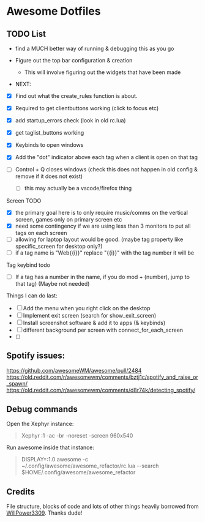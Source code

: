 # Awesome Dotfiles

## TODO List
- find a MUCH better way of running & debugging this as you go
- Figure out the top bar configuration & creation
  - This will involve figuring out the widgets that have been made


- NEXT:
- [x] Find out what the create_rules function is about. 
- [x] Required to get clientbuttons working (click to focus etc)

- [x] add startup_errors check (look in old rc.lua)

- [x] get taglist_buttons working

- [x] Keybinds to open windows
- [x] Add the "dot" indicator above each tag when a client is open on that tag
- [ ] Control + Q closes windows (check this does not happen in old config & remove if it does not exist)
  - [ ] this may actually be a vscode/firefox thing

Screen TODO
- [x] the primary goal here is to only require music/comms on the vertical screen, games only on primary screen etc
- [x] need some contingency if we are using less than 3 monitors to put all tags on each screen
- [ ] allowing for laptop layout would be good. (maybe tag property like specific_screen for desktop only?)
- [ ] if a tag name is "Web{{i}}" replace "{{i}}" with the tag number it will be

Tag keybind todo
- [ ] If a tag has a number in the name, if you do mod + (number), jump to that tag) (Maybe not needed)

Things I can do last:
- [ ] Add the menu when you right click on the desktop
- [ ] Implement exit screen (search for show_exit_screen)
- [ ] Install screenshot software & add it to apps (& keybinds)
- [ ] different background per screen with connect_for_each_screen
- [ ] 

## Spotify issues:
https://github.com/awesomeWM/awesome/pull/2484
https://old.reddit.com/r/awesomewm/comments/bztj1c/spotify_and_raise_or_spawn/
https://old.reddit.com/r/awesomewm/comments/d8r74k/detecting_spotify/

## Debug commands
Open the Xephyr instance:
> Xephyr :1 -ac -br -noreset -screen 960x540

Run awesome inside that instance:
> DISPLAY=:1.0 awesome -c ~/.config/awesome/awesome_refactor/rc.lua --search $HOME/.config/awesome/awesome_refactor


## Credits

File structure, blocks of code and lots of other things heavily borrowed from [WillPower3309](https://github.com/WillPower3309/awesome-dotfiles). Thanks dude!
